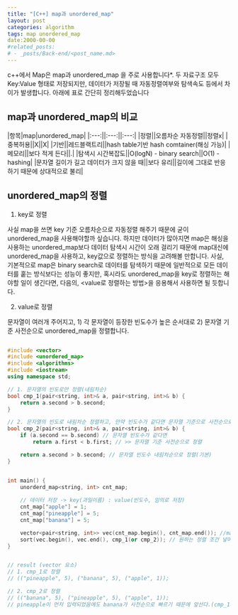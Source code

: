```yaml
---
title: "[C++] map과 unordered_map"
layout: post
categories: algorithm
tags: map unordered_map
date:2000-00-00
#related_posts:
# - _posts/Back-end/<post_name.md>
---
```


c++에서 Map은 map과 unordered_map 을 주로 사용합니다*. 두 자료구조 모두 Key:Value 형태로 저장되지만, 데이터가 저장될 때 자동정렬여부와 탐색속도 등에서 차이가 발생합니다. 아래에 표로 간단히 정리해두었습니다


## map과 unordered_map의 비교
|항목|map|unordered_map|
|:---:||:---:||:---:|
|정렬||오름차순 자동정렬||정렬x|
|중복허용||X||X|
|기반||레드블랙트리||hash table기반 hash comtainer(해싱 가능)|
|메모리||보다 적게 든다||.|
|탐색시 시간복잡도||O(logN) - binary search||O(1) - hashing|
|문자열 길이가 길고 데이터가 크지 않을 때||보다 유리||길이에 그대로 반응하기 때문에 상대적으로 불리|


## unordered_map의 정렬
1. key로 정렬

  사실 map을 쓰면 key 기준 오름차순으로 자동정렬 해주기 때문에 굳이 unordered_map을 사용해야할까 싶습니다. 하지만 데이터가 많아지면 map은 해싱을 사용하는 unordered_map보다 데이터 탐색시 시간이 오래 걸리기 때문에 map대신에 unordered_map을 사용하고, key값으로 정렬하는 방식을 고려해볼 만합니다. 사실, 기본적으로 map은 binary search로 데이터를 탐색하기 때문에 일반적으로 모든 데이터를 훝는 방식보다는 성능이 좋지만, 혹시라도 unordered_map을 key로 정렬하는 해야할 일이 생긴다면, 다음의, <value로 정렬하는 방법>을 응용해서 사용하면 될 듯합니다. 

2. value로 정렬

  문자열이 여러개 주어지고, 1) 각 문자열이 등장한 빈도수가 높은 순서대로 2) 문자열 기준 사전순으로 unordered_map을 정렬합니다.


```c++

#include <vector>
#include <unordered_map>
#include <algorithms>
#include <iostream>
using namespace std;

// 1. 문자열의 빈도로만 정렬(내림차순) 
bool cmp_1(pair<string, int>& a, pair<string, int>& b) {
	return a.second > b.second;
}

// 2. 문자열의 빈도로 내림차순 정렬하고, 만약 빈도수가 같다면 문자열 기준으로 사전순으로 정렬
bool cmp_2(pair<string, int>& a, pair<string, int>& b) {
	if (a.second == b.second) // 문자열 빈도수가 같다면
		return a.first < b.first; // >> 문자열 기준 사전순으로 정렬

	return a.second > b.second; // 문자열 빈도수 내림차순으로 정렬(기본)
}


int main() {
	unorderd_map<string, int> cnt_map; 
	
	// 데이터 저장 -> key(과일이름) : value(빈도수, 임의로 저장) 
	cnt_map["apple"] = 1;
	cnt_map["pineapple"] = 5;
	cnt_map["banana"] = 5;

	vector<pair<string, int>> vec(cnt_map.begin(), cnt_map.end()); //map -> vector
	sort(vec.begin(), vec.end(), cmp_1(or cmp_2)); // 원하는 정렬 조건 넣어서 정렬
}


// result (vector 요소)
// 1. cmp_1로 정렬
// (("pineapple", 5), ("banana", 5), ("apple", 1));

// 2. cmp_2로 정렬 
// (("banana", 5), ("pineapple", 5), ("apple", 1));
// pineapple이 먼저 입력되었음에도 banana가 사전순으로 빠르기 때문에 앞선다.(cmp_1과의 차이)

```

